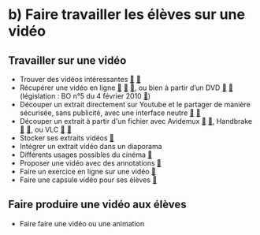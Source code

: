 # b) Faire travailler les élèves sur une vidéo

## Travailler sur une vidéo
* Trouver des vidéos intéressantes [🔗](https://www.facebook.com/groups/enseignercinephilosophie) [🔗](https://tvtropes.org/)
* Récupérer une vidéo en ligne [🔗](https://www.downloadhelper.net/) [🔗](https://captvty.fr/fonctionnalites) [🔗](https://github.com/ytdl-org/youtube-dl), ou bien à partir d’un DVD [🔗](https://www.mediaforma.com/vlc-ripper-dvd-vlc/) [🔗](https://github.com/xenomachina/dvdrip) (législation : BO n°5 du 4 février 2010 [🔗](https://www.education.gouv.fr/bo/2010/05/menj0901120x.html))
* Découper un extrait directement sur Youtube et le partager de manière sécurisée, sans publicité, avec une interface neutre [🔗](https://ladigitale.dev/digiplay/#/) [🔗](https://video.link/)
* Découper un extrait à partir d'un fichier avec Avidemux [🔗](http://avidemux.sourceforge.net/download.html) [🔗](https://www.ac-clermont.fr/disciplines/fileadmin/user_upload/LanguesVivantes/boite_a_outils_tice/BAC_accompagnement/Decouper_une_video_avec_avidemux.pdf), Handbrake [🔗](https://handbrake.fr/) [🔗](https://drive.google.com/file/d/0BxtFzWgpTB8KaE5CMWpvNnlLVm8/view), ou VLC [🔗](https://www.futura-sciences.com/tech/questions-reponses/multimedia-decouper-media-vlc-11851/) [🔗](https://www.videoproc.com/troubleshoot-vlc/cut-or-trim-video-in-vlc-on-mac.htm)
* Stocker ses extraits vidéos [🔗](https://drive.google.com/drive/my-drive)
* Intégrer un extrait vidéo dans un diaporama
* Différents usages possibles du cinéma [🔗](http://bit.ly/philocine)
* Proposer une vidéo avec des annotations [🔗](https://ant.umn.edu/)
* Faire un exercice en ligne sur une vidéo [🔗](https://learningapps.org/)
* Faire une capsule vidéo pour ses élèves [🔗](https://obsproject.com/fr)

## Faire produire une vidéo aux élèves
* Faire faire une vidéo ou une animation